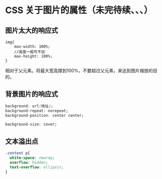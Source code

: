 # CSS 关于图片的属性（未完待续、、、）

## 图片太大的响应式

```
img{
	max-width: 100%;
	//高度一般可不加
	max-height: 100%;
}

```

相对于父元素。将最大宽高撑到100%，不要超过父元素，来达到图片缩放的目的。



## 背景图片的响应式

```css
background: url(地址);
background-repeat: norepeat;
background-position: center center;

background-size: cover;
```


## 文本溢出点
```css
.content p{
  white-space: nowrap;
  overflow: hidden;
  text-overflow: ellipsis;
}
```
